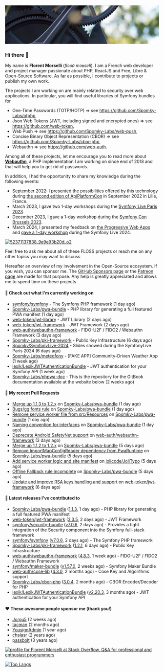 ![Cover image](1.webp)

### Hi there 👋

My name is **Florent Morselli** (*flɔʁɑ̃ mɔʁseli*). I am a French web developer and project manager passionate about PHP, ReactJS and Free, Libre & Open-Source Software.
As far as possible, I contribute to projects or publish my own work.

The projects I am working on are mainly related to security over web applications. In particular, you will find useful libraries of Symfony bundles for
* One-Time Passwords (TOTP/HOTP) => see https://github.com/Spomky-Labs/otphp,
* Json Web Tokens (JWT, including signed and encrypted ones) => see https://github.com/web-token,
* Web Push => see https://github.com/Spomky-Labs/web-push,
* Concise Binary Object Representation (CBOR) => see https://github.com/Spomky-Labs/cbor-php,
* Webauthn => see https://github.com/web-auth.

Among all of these projects, let me encourage you to read more about [**Webauthn**](https://github.com/web-auth), a PHP implementation I am working on since end of 2018 and that will help you to get rid of passwords.

In addition, I had the opportunity to share my knowledge during the following events:

* September 2022: I presented the possibilities offered by this technology during [the second edition of ApiPlatformCon](https://youtu.be/Y2_0omg1CFk) in September 2022 in Lille, France.
* March 2023, I gave two 1-day workshops during the [Symfony Live Paris 2023](https://live.symfony.com/2023-paris/workshop/maximiser-la-securite-de-vos-applications-avec-le-bundle-security).
* December 2023, I gave a 1-day workshop during the [Symfony Con Brussels 2023](https://live.symfony.com/2023-brussels-con/workshop/road-to-safer-applications).
* March 2024, I presented my feedback on [the Progressive Web Apps](https://live.symfony.com/2024-paris/schedule/de-web-app-a-progressive-web-app) and [gave a 1-day workshop](https://live.symfony.com/2024-paris/workshop#securite-amelioree-et-webauthn-avec-symfony-2) during the Symfony Live 2024.

[![52371137838_9e9e93b20d_o2](https://user-images.githubusercontent.com/1091072/191684778-b9e26104-038d-45c2-a1b3-287233d15ecc.jpg)](https://api-platform.com/con/2022/conferences/webauthn-se-debarrasser-des-mots-de-passe-definitivement/)

Feel free to ask me about all of these FLOSS projects or reach me on any other topics you may want to discuss.

Hereafter an overview of my involvement in the Open-Source ecosystem.
If you wish, you can sponsor me. The [GitHub Sponsors page](https://github.com/sponsors/Spomky/) or the [Patreon page](https://www.patreon.com/FlorentMorselli) are made for that purpose. Any help is greatly appreciated and allows me to spend time on these projects.

#### 👷 Check out what I'm currently working on

- [symfony/symfony](https://github.com/symfony/symfony) - The Symfony PHP framework (1 day ago)
- [Spomky-Labs/pwa-bundle](https://github.com/Spomky-Labs/pwa-bundle) - PHP library for generating a full featured PWA manifest (1 day ago)
- [web-token/jwt-library](https://github.com/web-token/jwt-library) - JWT Library (2 days ago)
- [web-token/jwt-framework](https://github.com/web-token/jwt-framework) - JWT Framework (2 days ago)
- [web-auth/webauthn-framework](https://github.com/web-auth/webauthn-framework) - FIDO-U2F / FIDO2 / Webauthn Framework (3 days ago)
- [Spomky-Labs/pki-framework](https://github.com/Spomky-Labs/pki-framework) - Public Key Infrastructure (6 days ago)
- [Spomky/SymfonyLive-2024](https://github.com/Spomky/SymfonyLive-2024) - Slides showed during the SymfonyLive Paris 2024 (6 days ago)
- [Spomky-Labs/meteofony](https://github.com/Spomky-Labs/meteofony) - [FAKE APP] Community-Driven Weather App (1 week ago)
- [lexik/LexikJWTAuthenticationBundle](https://github.com/lexik/LexikJWTAuthenticationBundle) - JWT authentication for your Symfony API (1 week ago)
- [Spomky-Labs/phpwa-doc](https://github.com/Spomky-Labs/phpwa-doc) - This is the repository for the GitBook documentation available at the website below (2 weeks ago)

#### 🔨 My recent Pull Requests

- [Merge up 1.1.3 to 1.2.x](https://github.com/Spomky-Labs/pwa-bundle/pull/158) on [Spomky-Labs/pwa-bundle](https://github.com/Spomky-Labs/pwa-bundle) (1 day ago)
- [Bugs/gg fonts rule](https://github.com/Spomky-Labs/pwa-bundle/pull/157) on [Spomky-Labs/pwa-bundle](https://github.com/Spomky-Labs/pwa-bundle) (1 day ago)
- [Remove service worker file from src/Resources](https://github.com/Spomky-Labs/pwa-bundle/pull/156) on [Spomky-Labs/pwa-bundle](https://github.com/Spomky-Labs/pwa-bundle) (1 day ago)
- [Naming convention for interfaces](https://github.com/Spomky-Labs/pwa-bundle/pull/155) on [Spomky-Labs/pwa-bundle](https://github.com/Spomky-Labs/pwa-bundle) (1 day ago)
- [Deprecate Android SafetyNet support](https://github.com/web-auth/webauthn-framework/pull/585) on [web-auth/webauthn-framework](https://github.com/web-auth/webauthn-framework) (3 days ago)
- [Merge up 1.1.2 to 1.2.x](https://github.com/Spomky-Labs/pwa-bundle/pull/153) on [Spomky-Labs/pwa-bundle](https://github.com/Spomky-Labs/pwa-bundle) (5 days ago)
- [Remove ImportMapConfigReader dependency from PwaRuntime](https://github.com/Spomky-Labs/pwa-bundle/pull/152) on [Spomky-Labs/pwa-bundle](https://github.com/Spomky-Labs/pwa-bundle) (5 days ago)
- [Add service worker logic and site manifest](https://github.com/jolicode/JoliTypo/pull/107) on [jolicode/JoliTypo](https://github.com/jolicode/JoliTypo) (5 days ago)
- [Offline Fallback rule incomplete](https://github.com/Spomky-Labs/pwa-bundle/pull/151) on [Spomky-Labs/pwa-bundle](https://github.com/Spomky-Labs/pwa-bundle) (5 days ago)
- [Update and improve RSA keys handling and support](https://github.com/web-token/jwt-framework/pull/548) on [web-token/jwt-framework](https://github.com/web-token/jwt-framework) (6 days ago)

#### 🔭 Latest releases I've contributed to

- [Spomky-Labs/pwa-bundle](https://github.com/Spomky-Labs/pwa-bundle) ([1.1.3](https://github.com/Spomky-Labs/pwa-bundle/releases/tag/1.1.3), 1 day ago) - PHP library for generating a full featured PWA manifest
- [web-token/jwt-framework](https://github.com/web-token/jwt-framework) ([3.3.5](https://github.com/web-token/jwt-framework/releases/tag/3.3.5), 2 days ago) - JWT Framework
- [symfony/security-bundle](https://github.com/symfony/security-bundle) ([v7.0.6](https://github.com/symfony/security-bundle/releases/tag/v7.0.6), 2 days ago) - Provides a tight integration of the Security component into the Symfony full-stack framework
- [symfony/symfony](https://github.com/symfony/symfony) ([v7.0.6](https://github.com/symfony/symfony/releases/tag/v7.0.6), 2 days ago) - The Symfony PHP framework
- [Spomky-Labs/pki-framework](https://github.com/Spomky-Labs/pki-framework) ([1.2.1](https://github.com/Spomky-Labs/pki-framework/releases/tag/1.2.1), 6 days ago) - Public Key Infrastructure
- [web-auth/webauthn-framework](https://github.com/web-auth/webauthn-framework) ([4.8.3](https://github.com/web-auth/webauthn-framework/releases/tag/4.8.3), 1 week ago) - FIDO-U2F / FIDO2 / Webauthn Framework
- [symfony/maker-bundle](https://github.com/symfony/maker-bundle) ([v1.57.0](https://github.com/symfony/maker-bundle/releases/tag/v1.57.0), 2 weeks ago) - Symfony Maker Bundle
- [web-auth/cose-lib](https://github.com/web-auth/cose-lib) ([4.3.0](https://github.com/web-auth/cose-lib/releases/tag/4.3.0), 2 months ago) - Cose Key and Algorithms support
- [Spomky-Labs/cbor-php](https://github.com/Spomky-Labs/cbor-php) ([3.0.4](https://github.com/Spomky-Labs/cbor-php/releases/tag/3.0.4), 2 months ago) - CBOR Encoder/Decoder for PHP
- [lexik/LexikJWTAuthenticationBundle](https://github.com/lexik/LexikJWTAuthenticationBundle) ([v2.20.3](https://github.com/lexik/LexikJWTAuthenticationBundle/releases/tag/v2.20.3), 3 months ago) - JWT authentication for your Symfony API

#### ❤️ These awesome people sponsor me (thank you!)

- [Jorgu5](https://github.com/Jorgu5) (2 weeks ago)
- [tacman](https://github.com/tacman) (2 months ago)
- [YousignAdmin](https://github.com/YousignAdmin) (1 year ago)
- [chalasr](https://github.com/chalasr) (2 years ago)
- [passbolt](https://github.com/passbolt) (3 years ago)

<a href="https://stackoverflow.com/users/2157818/florent-morselli"><img src="https://stackoverflow.com/users/flair/2157818.png" width="208" height="58" alt="profile for Florent Morselli at Stack Overflow, Q&amp;A for professional and enthusiast programmers" title="profile for Florent Morselli at Stack Overflow, Q&amp;A for professional and enthusiast programmers"></a>

[![Top Langs](https://wakatime.com/share/@Spomky/aa41d408-c524-4a5f-936d-0b9446698abd.svg)](https://wakatime.com/@Spomky)
